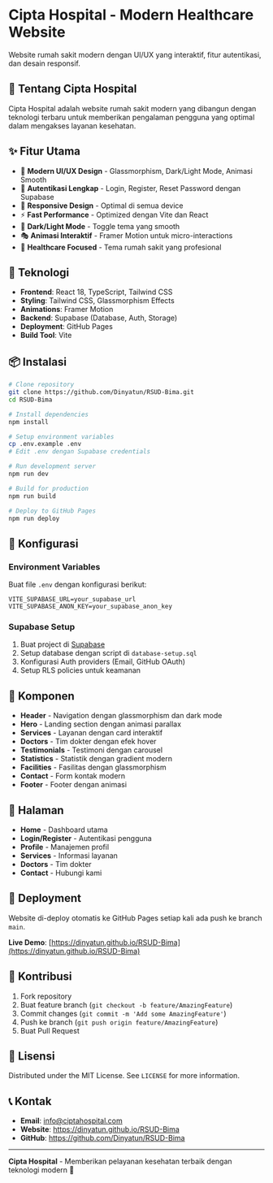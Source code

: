 # Cipta Hospital - Modern Healthcare Website

Website rumah sakit modern dengan UI/UX yang interaktif, fitur autentikasi, dan desain responsif.

## 🏥 Tentang Cipta Hospital

Cipta Hospital adalah website rumah sakit modern yang dibangun dengan teknologi terbaru untuk memberikan pengalaman pengguna yang optimal dalam mengakses layanan kesehatan.

## ✨ Fitur Utama

- 🎨 **Modern UI/UX Design** - Glassmorphism, Dark/Light Mode, Animasi Smooth
- 🔐 **Autentikasi Lengkap** - Login, Register, Reset Password dengan Supabase
- 📱 **Responsive Design** - Optimal di semua device
- ⚡ **Fast Performance** - Optimized dengan Vite dan React
- 🌙 **Dark/Light Mode** - Toggle tema yang smooth
- 🎭 **Animasi Interaktif** - Framer Motion untuk micro-interactions
- 🏥 **Healthcare Focused** - Tema rumah sakit yang profesional

## 🚀 Teknologi

- **Frontend**: React 18, TypeScript, Tailwind CSS
- **Styling**: Tailwind CSS, Glassmorphism Effects
- **Animations**: Framer Motion
- **Backend**: Supabase (Database, Auth, Storage)
- **Deployment**: GitHub Pages
- **Build Tool**: Vite

## 📦 Instalasi

```bash
# Clone repository
git clone https://github.com/Dinyatun/RSUD-Bima.git
cd RSUD-Bima

# Install dependencies
npm install

# Setup environment variables
cp .env.example .env
# Edit .env dengan Supabase credentials

# Run development server
npm run dev

# Build for production
npm run build

# Deploy to GitHub Pages
npm run deploy
```

## 🔧 Konfigurasi

### Environment Variables

Buat file `.env` dengan konfigurasi berikut:

```env
VITE_SUPABASE_URL=your_supabase_url
VITE_SUPABASE_ANON_KEY=your_supabase_anon_key
```

### Supabase Setup

1. Buat project di [Supabase](https://supabase.com)
2. Setup database dengan script di `database-setup.sql`
3. Konfigurasi Auth providers (Email, GitHub OAuth)
4. Setup RLS policies untuk keamanan

## 🎨 Komponen

- **Header** - Navigation dengan glassmorphism dan dark mode
- **Hero** - Landing section dengan animasi parallax
- **Services** - Layanan dengan card interaktif
- **Doctors** - Tim dokter dengan efek hover
- **Testimonials** - Testimoni dengan carousel
- **Statistics** - Statistik dengan gradient modern
- **Facilities** - Fasilitas dengan glassmorphism
- **Contact** - Form kontak modern
- **Footer** - Footer dengan animasi

## 📱 Halaman

- **Home** - Dashboard utama
- **Login/Register** - Autentikasi pengguna
- **Profile** - Manajemen profil
- **Services** - Informasi layanan
- **Doctors** - Tim dokter
- **Contact** - Hubungi kami

## 🚀 Deployment

Website di-deploy otomatis ke GitHub Pages setiap kali ada push ke branch `main`.

**Live Demo**: [https://dinyatun.github.io/RSUD-Bima](https://dinyatun.github.io/RSUD-Bima)

## 🤝 Kontribusi

1. Fork repository
2. Buat feature branch (`git checkout -b feature/AmazingFeature`)
3. Commit changes (`git commit -m 'Add some AmazingFeature'`)
4. Push ke branch (`git push origin feature/AmazingFeature`)
5. Buat Pull Request

## 📄 Lisensi

Distributed under the MIT License. See `LICENSE` for more information.

## 📞 Kontak

- **Email**: info@ciptahospital.com
- **Website**: https://dinyatun.github.io/RSUD-Bima
- **GitHub**: https://github.com/Dinyatun/RSUD-Bima

---

**Cipta Hospital** - Memberikan pelayanan kesehatan terbaik dengan teknologi modern 🏥 